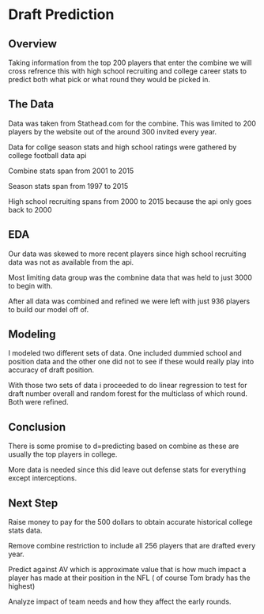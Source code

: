 # Draft Prediction

## Overview

Taking information from the top 200 players that enter the combine we will cross refrence this with high school recruiting and college career stats to predict both what pick or what round they would be picked in.


## The Data

Data was taken from Stathead.com for the combine.  This was limited to 200 players by the website out of the around 300 invited every year.

Data for collge season stats and high school ratings were gathered by college football data api

Combine stats span from 2001 to 2015

Season stats span from 1997 to 2015

High school recruiting spans from 2000 to 2015 because the api only goes back to 2000


## EDA

Our data was skewed to more recent players since high school recruiting data was not as available from the api.

Most limiting data group was the combnine data that was held to just 3000 to begin with.

After all data was combined and refined we were left with just 936 players to build our model off of.


## Modeling

I modeled two different sets of data. One included dummied school and position data and the other one did not to see if these would really play into accuracy of draft position.

With those two sets of data i proceeded to do linear regression to test for draft number overall and random forest for the multiclass of which round. Both were refined.


## Conclusion

There is some promise to d=predicting based on combine as these are usually the top players in college.

More data is needed since this did leave out defense stats for everything except interceptions.





## Next Step

Raise money to pay for the 500 dollars to obtain accurate historical college stats data.

Remove combine restriction to include all 256 players that are drafted every year.

Predict against AV which is approximate value that is how much impact a player has made at their position in the NFL ( of course Tom brady has the highest) 

Analyze impact of team needs and how they affect the early rounds.
